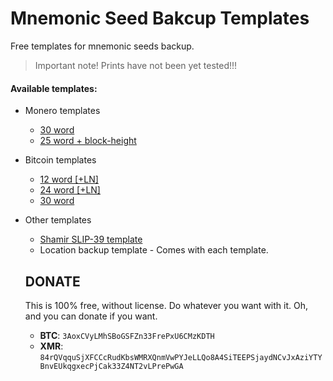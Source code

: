 # Mnemonic Seed Bakcup Templates
Free templates for mnemonic seeds backup.

> Important note! Prints have not been yet tested!!!

#### Available templates:
* Monero templates
  * [30 word](Templates-pdf/30-word-mnemonic-backup.pdf)
  * [25 word + block-height](Templates-pdf/24-word-mnemonic-backup-xmr.pdf)
* Bitcoin templates
  * [12 word [+LN]](Templates-pdf/12-word-mnemonic-backup.pdf)
  * [24 word [+LN]](Templates-pdf/24-word-mnemonic-backup.pdf)
  * [30 word](Templates-pdf/30-word-mnemonic-backup.pdf)
* Other templates
  * [Shamir SLIP-39 template](Templates-pdf/shamir-backup.pdf)
  * Location backup template - Comes with each template.
  
  
  ## DONATE
  This is 100% free, without license. Do whatever you want with it. Oh, and you can donate if you want.
  
  * **BTC**: `3AoxCVyLMhSBoGSFZn33FrePxU6CMzKDTH`
  * **XMR**: `84rQVqquSjXFCCcRudKbsWMRXQnmVwPYJeLLQo8A4SiTEEPSjaydNCvJxAziYTYBnvEUkqgxecPjCak33Z4NT2vLPrePwGA`
